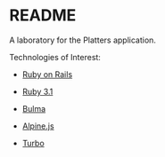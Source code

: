 README
======

A laboratory for the Platters application.

Technologies of Interest:

* [Ruby on Rails](https://rubyonrails.org)

* [Ruby 3.1](https://www.ruby-lang.org/en)

* [Bulma](https://bulma.io)

* [Alpine.js](https://alpinejs.dev)

* [Turbo](https://turbo.hotwired.dev)
